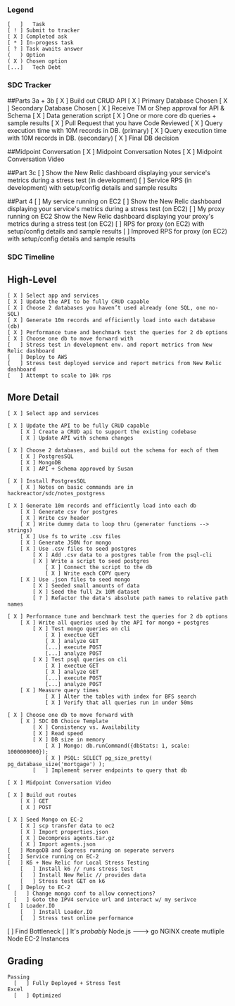 ### Legend
	[   ]	Task
	[ ! ] Submit to tracker
	[ X ] Completed ask
	[ * ] In-progess task
	[ ? ] Task awaits answer
	(   ) Option
	( X ) Chosen option
	[...]	Tech Debt

### SDC Tracker

##Parts 3a + 3b
	[ X ] Build out CRUD API
	[ X ] Primary Database Chosen
	[ X ] Secondary Database Chosen
	[ X ] Receive TM or Shep approval for API & Schema
	[ X ] Data generation script
	[ X ] One or more core db queries + sample results
	[ X ] Pull Request that you have Code Reviewed
	[ X ] Query execution time with 10M records in DB. (primary)
	[ X ] Query execution time with 10M records in DB. (secondary)
	[ X ] Final DB decision

##Midpoint Conversation
	[ X ] Midpoint Conversation Notes
	[ X ] Midpoint Conversation Video

##Part 3c
	[   ]	Show the New Relic dashboard displaying your service's metrics during a stress test (in development)
	[   ]	Service RPS (in development) with setup/config details and sample results

##Part 4
	[   ] My service running on EC2
	[   ] Show the New Relic dashboard displaying your service's metrics during a stress test (on EC2)
	[   ] My proxy running on EC2	Show the New Relic dashboard displaying your proxy's metrics during a stress test (on EC2)
	[   ] RPS for proxy (on EC2) with setup/config details and sample results
	[   ] Improved RPS for proxy (on EC2) with setup/config details and sample results

### SDC Timeline

## High-Level
	[ X ] Select app and services
	[ X ] Update the API to be fully CRUD capable
	[ X ] Choose 2 databases you haven’t used already (one SQL, one no-SQL)
	[ X ] Generate 10m records and efficiently load into each database (db)
	[ X ] Performance tune and benchmark test the queries for 2 db options 
	[ X ] Choose one db to move forward with
	[   ] Stress test in development env. and report metrics from New Relic dashboard
	[	] Deploy to AWS
	[   ] Stress test deployed service and report metrics from New Relic dashboard
	[   ] Attempt to scale to 10k rps

## More Detail

	[ X ] Select app and services

	[ X ] Update the API to be fully CRUD capable
		[ X ] Create a CRUD api to support the existing codebase 
		[ X ] Update API with schema changes

	[ X ] Choose 2 databases, and build out the schema for each of them
		[ X ] PostgresSQL
		[ X ] MongoDB
		[ X ] API + Schema approved by Susan

	[ X ] Install PostgresSQL
		[ X ] Notes on basic commands are in hackreactor/sdc/notes_postgress

	[ X ] Generate 10m records and efficiently load into each db
		[ X ] Generate csv for postgres
		[ X ] Write csv header
		[ X ] Write dummy data to loop thru (generator functions --> strings)
		[ X ] Use fs to write .csv files 
		[ X ] Generate JSON for mongo
		[ X ] Use .csv files to seed postgres
			[ X ] Add .csv data to a postgres table from the psql-cli
			[ X ] Write a script to seed postgres
				[ X ] Connect the script to the db
				[ X ] Write each COPY query
		[ X ] Use .json files to seed mongo
			[ X ] Seeded small amounts of data
			[ X ] Seed the full 2x 10M dataset
			[ ? ] Refactor the data's absolute path names to relative path names

	[ X ] Performance tune and benchmark test the queries for 2 db options 
		[ X ] Write all queries used by the API for mongo + postgres
			[ X ] Test mongo queries on cli
				[ X ] exectue GET
				[ X ] analyze GET
				[...] execute POST
				[...] analyze POST
			[ X ] Test psql queries on cli
				[ X ] exectue GET
				[ X ] analyze GET
				[...] execute POST
				[...] analyze POST
		[ X ] Measure query times
				[ X ] Alter the tables with index for BFS search
				[ X ] Verify that all queries run in under 50ms

	[ X ] Choose one db to move forward with
	  	[ X ] SDC DB Choice Template
	  		[ X ] Consistency vs. Availability
	  		[ X ] Read speed
	  		[ X ] DB size in memory
	  			[ X ] Mongo: db.runCommand({dbStats: 1, scale: 1000000000});
	  			[ X ] PSQL: SELECT pg_size_pretty( pg_database_size('mortgage') );
		  	[   ] Implement server endpoints to query that db

	[ X ] Midpoint Conversation Video

	[ X ] Build out routes
		[ X ] GET
		[ X ] POST

	[ X ] Seed Mongo on EC-2
		[ X ] scp transfer data to ec2
		[ X ] Import properties.json
		[ X ] Decompress agents.tar.gz
		[ X ] Import agents.json
	[   ] MongoDB and Express running on seperate servers
	[   ] Service running on EC-2
	[   ] K6 + New Relic for Local Stress Testing
		[   ] Install k6 // runs stress test
		[   ] Install New Relic // provides data
		[   ] Stress test GET on k6
	[   ] Deploy to EC-2
	  [   ] Change mongo conf to allow connections?
	  [   ] Goto the IPV4 service url and interact w/ my serivce
	[   ] Loader.IO
		[   ] Install Loader.IO
		[   ] Stress test online performance
  [   ] Find Bottleneck
  	[   ] It's *probably* Node.js ---> go NGINX create mutliple Node EC-2 Instances


## Grading
	Passing
	  [   ] Fully Deployed + Stress Test
	Excel
	  [   ] Optimized






















